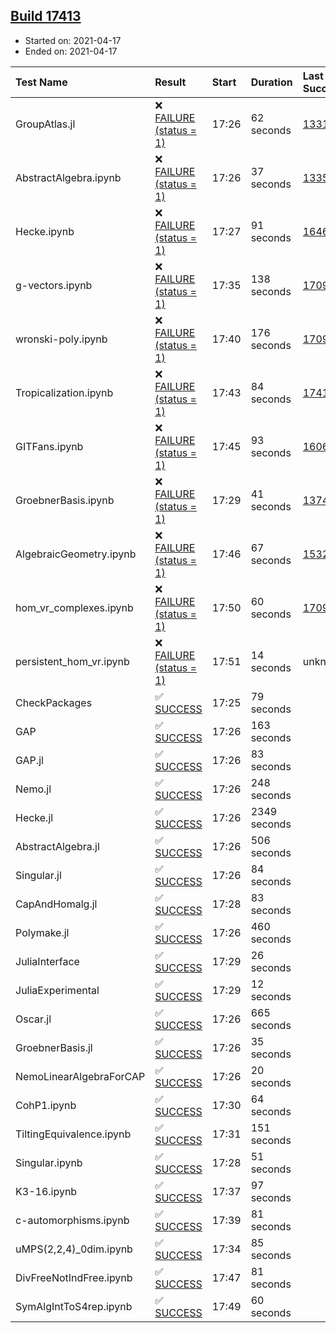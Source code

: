 ## [Build 17413](https://oscarci.mathematik.uni-kl.de/job/oscar/17413/)

* Started on: 2021-04-17
* Ended on: 2021-04-17

| Test Name    | Result | Start | Duration | Last Success | First Failure |
|:-------------|:-------|:------|:---------|:-------------|:--------------|
| GroupAtlas.jl | ❌ [FAILURE (status = 1)](https://oscarci.mathematik.uni-kl.de/job/oscar/17413/artifact/logs/build-17413/GroupAtlas.jl.log) | 17:26 | 62 seconds | [13311](https://oscarci.mathematik.uni-kl.de/job/oscar/13311/) | [13312](https://oscarci.mathematik.uni-kl.de/job/oscar/13312/) |
| AbstractAlgebra.ipynb | ❌ [FAILURE (status = 1)](https://oscarci.mathematik.uni-kl.de/job/oscar/17413/artifact/logs/build-17413/AbstractAlgebra.ipynb.log) | 17:26 | 37 seconds | [13355](https://oscarci.mathematik.uni-kl.de/job/oscar/13355/) | [13356](https://oscarci.mathematik.uni-kl.de/job/oscar/13356/) |
| Hecke.ipynb | ❌ [FAILURE (status = 1)](https://oscarci.mathematik.uni-kl.de/job/oscar/17413/artifact/logs/build-17413/Hecke.ipynb.log) | 17:27 | 91 seconds | [16463](https://oscarci.mathematik.uni-kl.de/job/oscar/16463/) | [16464](https://oscarci.mathematik.uni-kl.de/job/oscar/16464/) |
| g-vectors.ipynb | ❌ [FAILURE (status = 1)](https://oscarci.mathematik.uni-kl.de/job/oscar/17413/artifact/logs/build-17413/g-vectors.ipynb.log) | 17:35 | 138 seconds | [17099](https://oscarci.mathematik.uni-kl.de/job/oscar/17099/) | [17100](https://oscarci.mathematik.uni-kl.de/job/oscar/17100/) |
| wronski-poly.ipynb | ❌ [FAILURE (status = 1)](https://oscarci.mathematik.uni-kl.de/job/oscar/17413/artifact/logs/build-17413/wronski-poly.ipynb.log) | 17:40 | 176 seconds | [17098](https://oscarci.mathematik.uni-kl.de/job/oscar/17098/) | [17099](https://oscarci.mathematik.uni-kl.de/job/oscar/17099/) |
| Tropicalization.ipynb | ❌ [FAILURE (status = 1)](https://oscarci.mathematik.uni-kl.de/job/oscar/17413/artifact/logs/build-17413/Tropicalization.ipynb.log) | 17:43 | 84 seconds | [17412](https://oscarci.mathematik.uni-kl.de/job/oscar/17412/) | [17413](https://oscarci.mathematik.uni-kl.de/job/oscar/17413/) |
| GITFans.ipynb | ❌ [FAILURE (status = 1)](https://oscarci.mathematik.uni-kl.de/job/oscar/17413/artifact/logs/build-17413/GITFans.ipynb.log) | 17:45 | 93 seconds | [16068](https://oscarci.mathematik.uni-kl.de/job/oscar/16068/) | [16069](https://oscarci.mathematik.uni-kl.de/job/oscar/16069/) |
| GroebnerBasis.ipynb | ❌ [FAILURE (status = 1)](https://oscarci.mathematik.uni-kl.de/job/oscar/17413/artifact/logs/build-17413/GroebnerBasis.ipynb.log) | 17:29 | 41 seconds | [13748](https://oscarci.mathematik.uni-kl.de/job/oscar/13748/) | [13749](https://oscarci.mathematik.uni-kl.de/job/oscar/13749/) |
| AlgebraicGeometry.ipynb | ❌ [FAILURE (status = 1)](https://oscarci.mathematik.uni-kl.de/job/oscar/17413/artifact/logs/build-17413/AlgebraicGeometry.ipynb.log) | 17:46 | 67 seconds | [15322](https://oscarci.mathematik.uni-kl.de/job/oscar/15322/) | [15323](https://oscarci.mathematik.uni-kl.de/job/oscar/15323/) |
| hom_vr_complexes.ipynb | ❌ [FAILURE (status = 1)](https://oscarci.mathematik.uni-kl.de/job/oscar/17413/artifact/logs/build-17413/hom_vr_complexes.ipynb.log) | 17:50 | 60 seconds | [17099](https://oscarci.mathematik.uni-kl.de/job/oscar/17099/) | [17100](https://oscarci.mathematik.uni-kl.de/job/oscar/17100/) |
| persistent_hom_vr.ipynb | ❌ [FAILURE (status = 1)](https://oscarci.mathematik.uni-kl.de/job/oscar/17413/artifact/logs/build-17413/persistent_hom_vr.ipynb.log) | 17:51 | 14 seconds | unknown | unknown |
| CheckPackages | ✅ [SUCCESS](https://oscarci.mathematik.uni-kl.de/job/oscar/17413/artifact/logs/build-17413/CheckPackages.log) | 17:25 | 79 seconds |  |  |
| GAP | ✅ [SUCCESS](https://oscarci.mathematik.uni-kl.de/job/oscar/17413/artifact/logs/build-17413/GAP.log) | 17:26 | 163 seconds |  |  |
| GAP.jl | ✅ [SUCCESS](https://oscarci.mathematik.uni-kl.de/job/oscar/17413/artifact/logs/build-17413/GAP.jl.log) | 17:26 | 83 seconds |  |  |
| Nemo.jl | ✅ [SUCCESS](https://oscarci.mathematik.uni-kl.de/job/oscar/17413/artifact/logs/build-17413/Nemo.jl.log) | 17:26 | 248 seconds |  |  |
| Hecke.jl | ✅ [SUCCESS](https://oscarci.mathematik.uni-kl.de/job/oscar/17413/artifact/logs/build-17413/Hecke.jl.log) | 17:26 | 2349 seconds |  |  |
| AbstractAlgebra.jl | ✅ [SUCCESS](https://oscarci.mathematik.uni-kl.de/job/oscar/17413/artifact/logs/build-17413/AbstractAlgebra.jl.log) | 17:26 | 506 seconds |  |  |
| Singular.jl | ✅ [SUCCESS](https://oscarci.mathematik.uni-kl.de/job/oscar/17413/artifact/logs/build-17413/Singular.jl.log) | 17:26 | 84 seconds |  |  |
| CapAndHomalg.jl | ✅ [SUCCESS](https://oscarci.mathematik.uni-kl.de/job/oscar/17413/artifact/logs/build-17413/CapAndHomalg.jl.log) | 17:28 | 83 seconds |  |  |
| Polymake.jl | ✅ [SUCCESS](https://oscarci.mathematik.uni-kl.de/job/oscar/17413/artifact/logs/build-17413/Polymake.jl.log) | 17:26 | 460 seconds |  |  |
| JuliaInterface | ✅ [SUCCESS](https://oscarci.mathematik.uni-kl.de/job/oscar/17413/artifact/logs/build-17413/JuliaInterface.log) | 17:29 | 26 seconds |  |  |
| JuliaExperimental | ✅ [SUCCESS](https://oscarci.mathematik.uni-kl.de/job/oscar/17413/artifact/logs/build-17413/JuliaExperimental.log) | 17:29 | 12 seconds |  |  |
| Oscar.jl | ✅ [SUCCESS](https://oscarci.mathematik.uni-kl.de/job/oscar/17413/artifact/logs/build-17413/Oscar.jl.log) | 17:26 | 665 seconds |  |  |
| GroebnerBasis.jl | ✅ [SUCCESS](https://oscarci.mathematik.uni-kl.de/job/oscar/17413/artifact/logs/build-17413/GroebnerBasis.jl.log) | 17:26 | 35 seconds |  |  |
| NemoLinearAlgebraForCAP | ✅ [SUCCESS](https://oscarci.mathematik.uni-kl.de/job/oscar/17413/artifact/logs/build-17413/NemoLinearAlgebraForCAP.log) | 17:26 | 20 seconds |  |  |
| CohP1.ipynb | ✅ [SUCCESS](https://oscarci.mathematik.uni-kl.de/job/oscar/17413/artifact/logs/build-17413/CohP1.ipynb.log) | 17:30 | 64 seconds |  |  |
| TiltingEquivalence.ipynb | ✅ [SUCCESS](https://oscarci.mathematik.uni-kl.de/job/oscar/17413/artifact/logs/build-17413/TiltingEquivalence.ipynb.log) | 17:31 | 151 seconds |  |  |
| Singular.ipynb | ✅ [SUCCESS](https://oscarci.mathematik.uni-kl.de/job/oscar/17413/artifact/logs/build-17413/Singular.ipynb.log) | 17:28 | 51 seconds |  |  |
| K3-16.ipynb | ✅ [SUCCESS](https://oscarci.mathematik.uni-kl.de/job/oscar/17413/artifact/logs/build-17413/K3-16.ipynb.log) | 17:37 | 97 seconds |  |  |
| c-automorphisms.ipynb | ✅ [SUCCESS](https://oscarci.mathematik.uni-kl.de/job/oscar/17413/artifact/logs/build-17413/c-automorphisms.ipynb.log) | 17:39 | 81 seconds |  |  |
| uMPS(2,2,4)_0dim.ipynb | ✅ [SUCCESS](https://oscarci.mathematik.uni-kl.de/job/oscar/17413/artifact/logs/build-17413/uMPS-2-2-4-_0dim.ipynb.log) | 17:34 | 85 seconds |  |  |
| DivFreeNotIndFree.ipynb | ✅ [SUCCESS](https://oscarci.mathematik.uni-kl.de/job/oscar/17413/artifact/logs/build-17413/DivFreeNotIndFree.ipynb.log) | 17:47 | 81 seconds |  |  |
| SymAlgIntToS4rep.ipynb | ✅ [SUCCESS](https://oscarci.mathematik.uni-kl.de/job/oscar/17413/artifact/logs/build-17413/SymAlgIntToS4rep.ipynb.log) | 17:49 | 60 seconds |  |  |
